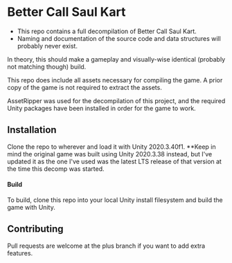 # Better Call Saul Kart

- This repo contains a full decompilation of Better Call Saul Kart.
- Naming and documentation of the source code and data structures will probably never exist.

In theory, this should make a gameplay and visually-wise identical (probably not matching though) build.

This repo does include all assets necessary for compiling the game.
A prior copy of the game is not required to extract the assets.

AssetRipper was used for the decompilation of this project, and the required Unity packages have been installed in order for the game to work.

## Installation

Clone the repo to wherever and load it with Unity 2020.3.40f1.
**Keep in mind the original game was built using Unity 2020.3.38 instead, but I've updated it as the one I've used was the latest LTS release of that version at the time this decomp was started.

#### Build

To build, clone this repo into your local Unity install filesystem and build the game with Unity.

## Contributing

Pull requests are welcome at the plus branch if you want to add extra features. 

